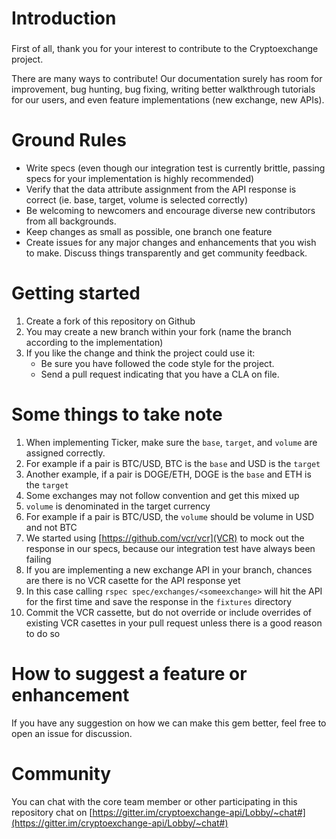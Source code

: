 # Introduction

### 

First of all, thank you for your interest to contribute to the Cryptoexchange project.

There are many ways to contribute! Our documentation surely has room for improvement, bug hunting, bug fixing, writing better walkthrough tutorials for our users, and even feature implementations (new exchange, new APIs).

# Ground Rules
* Write specs (even though our integration test is currently brittle, passing specs for your implementation is highly recommended)
* Verify that the data attribute assignment from the API response is correct (ie. base, target, volume is selected correctly)
* Be welcoming to newcomers and encourage diverse new contributors from all backgrounds.
* Keep changes as small as possible, one branch one feature
* Create issues for any major changes and enhancements that you wish to make. Discuss things transparently and get community feedback.

# Getting started
1. Create a fork of this repository on Github
2. You may create a new branch within your fork (name the branch according to the implementation)
3. If you like the change and think the project could use it:
    * Be sure you have followed the code style for the project.
    * Send a pull request indicating that you have a CLA on file.

# Some things to take note
1. When implementing Ticker, make sure the `base`, `target`, and `volume` are assigned correctly.
2. For example if a pair is BTC/USD, BTC is the `base` and USD is the `target`
3. Another example, if a pair is DOGE/ETH, DOGE is the `base` and ETH is the `target`
4. Some exchanges may not follow convention and get this mixed up
5. `volume` is denominated in the target currency
6. For example if a pair is BTC/USD, the `volume` should be volume in USD and not BTC
7. We started using [https://github.com/vcr/vcr](VCR) to mock out the response in our specs, because our integration test have always been failing
8. If you are implementing a new exchange API in your branch, chances are there is no VCR casette for the API response yet
9. In this case calling `rspec spec/exchanges/<someexchange>` will hit the API for the first time and save the response in the `fixtures` directory
10. Commit the VCR cassette, but do not override or include overrides of existing VCR casettes in your pull request unless there is a good reason to do so

# How to suggest a feature or enhancement
If you have any suggestion on how we can make this gem better, feel free to open an issue for discussion.

# Community
You can chat with the core team member or other participating in this repository chat on [https://gitter.im/cryptoexchange-api/Lobby/~chat#](https://gitter.im/cryptoexchange-api/Lobby/~chat#)